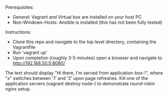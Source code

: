 Prerequisites:
- General: Vagrant and Virtual box are installed on your host PC
- Non-Windows-Hosts: Ansible is installed (this has not been fully tested)

Instructions:
- Clone this repo and navigate to the top level directory, containing the Vagrantfile
- Run 'vagrant up'
- Upon completion (roughly 3-5 minutes) open a browser and navigate to http://192.168.50.5:8080/

The text should display "Hi there, I'm served from application-box-<x>!", where "x" switches between '1' and '2' upon page refreshes. Kill one of the application servers (vagrant destroy node-<x>) to demonstrate round-robin nginx setup.
